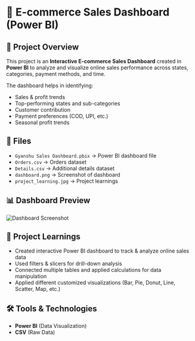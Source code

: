 

# 🛒 E-commerce Sales Dashboard (Power BI)

## 📌 Project Overview
This project is an **Interactive E-commerce Sales Dashboard** created in **Power BI** to analyze and visualize online sales performance across states, categories, payment methods, and time.

The dashboard helps in identifying:
- Sales & profit trends
- Top-performing states and sub-categories
- Customer contribution
- Payment preferences (COD, UPI, etc.)
- Seasonal profit trends

## 📂 Files
- `Gyanshu Sales Dashboard.pbix` → Power BI dashboard file  
- `Orders.csv` → Orders dataset  
- `Details.csv` → Additional details dataset  
- `dashboard.png` → Screenshot of dashboard  
- `project_learning.jpg` → Project learnings  

## 📊 Dashboard Preview
![Dashboard Screenshot]([dashboard.png](https://github.com/Gyan122812/Ecommerce-Sales-Dashboard-PowerBI/blob/main/Dashboard%20Screenshot.png))

## 🚀 Project Learnings
- Created interactive Power BI dashboard to track & analyze online sales data
- Used filters & slicers for drill-down analysis
- Connected multiple tables and applied calculations for data manipulation
- Applied different customized visualizations (Bar, Pie, Donut, Line, Scatter, Map, etc.)

## 🛠 Tools & Technologies
- **Power BI** (Data Visualization)
- **CSV** (Raw Data)

